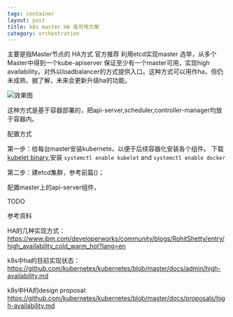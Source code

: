 ```yaml
---
tags: container
layout: post
title: k8s master HA 高可用方案
category: orchestration
---
```






主要是指Master节点的 HA方式 官方推荐 利用etcd实现master 选举，从多个Master中得到一个kube-apiserver 保证至少有一个master可用，实现high availability。对外以loadbalancer的方式提供入口。这种方式可以用作ha，但仍未成熟，据了解，未来会更新升级ha的功能。

![效果图](https://kubernetes.io/images/docs/ha.svg)

这种方式是基于容器部署的，把api-server,scheduler,controller-manager均放于容器内。

配置方式


第一步：给每台master安装kubernete，以便于后续容器化安装各个组件。
下载[kubelet binary](https://storage.googleapis.com/kubernetes-release/release/v0.19.3/bin/linux/amd64/kubelet),安装
`systemctl enable kubelet` and `systemctl enable docker`

第二步：建etcd集群，参考前篇()；

配置master上的api-server组件，

TODO

参考资料

HA的几种实现方式： https://www.ibm.com/developerworks/community/blogs/RohitShetty/entry/high_availability_cold_warm_hot?lang=en

k8s中ha的目前实现状态： https://github.com/kubernetes/kubernetes/blob/master/docs/admin/high-availability.md

k8s中HA的design proposal: https://github.com/kubernetes/kubernetes/blob/master/docs/proposals/high-availability.md 
